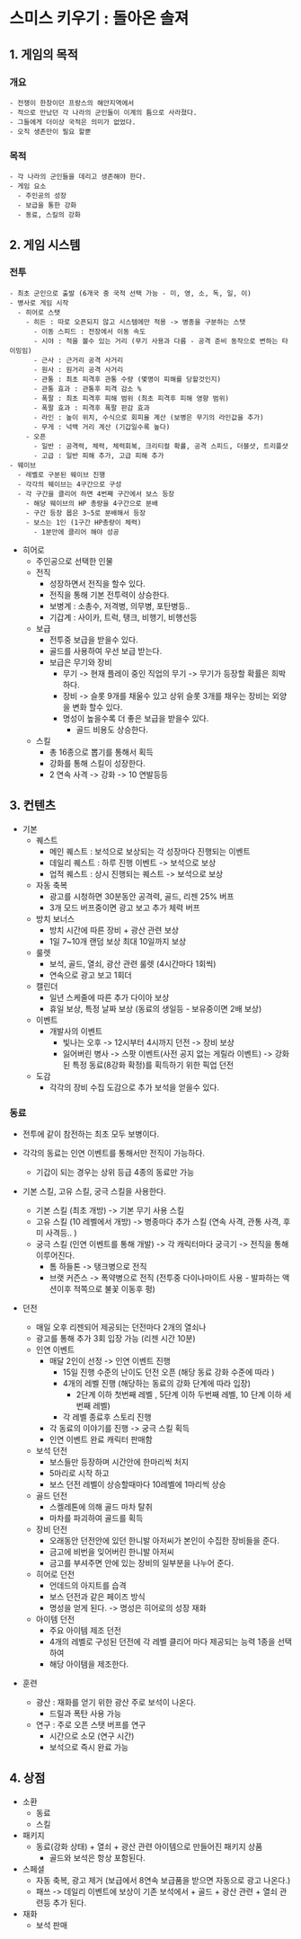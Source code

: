 # 스미스 키우기 : 돌아온 솔져
## 1. 게임의 목적
  ### 개요
    - 전쟁이 한창이던 프랑스의 해안지역에서
    - 적으로 만났던 각 나라의 군인들이 이계의 틈으로 사라졌다.
    - 그들에게 더이상 국적은 의미가 없었다.
    - 오직 생존만이 필요 할뿐    
   
  ### 목적
    - 각 나라의 군인들을 데리고 생존해야 한다.
    - 게임 요소
      - 주인공의 성장
      - 보급을 통한 강화
      - 동료, 스킬의 강화 

## 2. 게임 시스템
### 전투
    - 최초 군인으로 출발 (6개국 중 국적 선택 가능 - 미, 영, 소, 독, 일, 이)
    - 병사로 게임 시작
      - 히어로 스탯
        - 히든 : 따로 오픈되지 않고 시스템에만 적용 -> 병종을 구분하는 스탯
          - 이동 스피드 : 전장에서 이동 속도
          - 시야 : 적을 볼수 있는 거리 (무기 사용과 다름 - 공격 준비 동작으로 변하는 타이밍임)
          - 근사 : 근거리 공격 사거리
          - 원사 : 원거리 공격 사거리
          - 관통 : 최초 피격후 관통 수량 (몇명이 피해를 당할것인지)
          - 관통 효과 : 관통후 피격 감소 %
          - 폭팔 : 최초 피격후 피해 범위 (최초 피격후 피해 영향 범위)
          - 폭팔 효과 : 피격후 폭팔 판감 효과  
          - 라인 : 높이 위치, 수식으로 회피율 계산 (보병은 무기의 라인값을 추가)
          - 무게 : 넉백 거리 계산 (기갑일수록 높다)   
        - 오픈
          - 일반 : 공격력, 체력, 체력회복, 크리티컬 확률, 공격 스피드, 더블샷, 트리플샷
          - 고급 : 일반 피해 추가, 고급 피해 추가     
    - 웨이브
      - 레벨로 구분된 웨이브 진행
      - 각각의 웨이브는 4구간으로 구성
      - 각 구간을 클리어 하면 4번째 구간에서 보스 등장
        - 해당 웨이브의 HP 총량을 4구간으로 분배
        - 구간 등장 몹은 3~5로 분배해서 등장
        - 보스는 1인 (1구간 HP총량이 체력)
          - 1분안에 클리어 해야 성공 

  - 히어로
    - 주인공으로 선택한 인물
    - 전직
      - 성장하면서 전직을 할수 있다.
      - 전직을 통해 기본 전투력이 상승한다. 
      - 보병계 : 소총수, 저격병, 의무병, 포탄병등.. 
      - 기갑계 : 사이카, 트럭, 탱크, 비행기, 비행선등
    - 보급
      - 전투중 보급을 받을수 있다.
      - 골드를 사용하여 우선 보급 받는다.
      - 보급은 무기와 장비
        - 무기 -> 현재 플레이 중인 직업의 무기 -> 무기가 등장할 확률은 희박하다.
        - 장비 -> 슬롯 9개를 채울수 있고 상위 슬롯 3개를 채우는 장비는 외양을 변화 할수 있다.   
        - 명성이 높을수록 더 좋은 보급을 받을수 있다.
          - 골드 비용도 상승한다. 
    - 스킬
      - 총 16종으로 뽑기를 통해서 획득
      - 강화를 통해 스킬이 성장한다.
      - 2 연속 사격 -> 강화 -> 10 연발등등   
    
## 3. 컨텐츠
- 기본
  - 퀘스트
    - 메인 퀘스트 : 보석으로 보상되는 각 성장마다 진행되는 이벤트
    - 데일리 퀘스트 : 하루 진행 이벤트 -> 보석으로 보상
    - 업적 퀘스트 : 상시 진행되는 퀘스트 -> 보석으로 보상 
  - 자동 축복
    - 광고를 시청하면 30분동안 공격력, 골드, 리젠 25% 버프
    - 3개 모드 버프중이면 광고 보고 추가 체력 버프 
  - 방치 보너스
    - 방치 시간에 따른 장비 + 광산 관련 보상
    - 1일 7~10개 랜덤 보상 최대 10일까지 보상 
  - 룰렛
    - 보석, 골드, 열쇠, 광산 관련 룰렛 (4시간마다 1회씩)
    - 연속으로 광고 보고 1회더 
  - 캘린더
    - 일년 스케줄에 따른 추가 다이아 보상
    - 휴일 보상, 특정 날짜 보상 (동료의 생일등 - 보유중이면 2배 보상) 
  - 이벤트
    - 개발사의 이벤트
      - 빛나는 오후 -> 12시부터 4시까지 던전 -> 장비 보상
      - 잃어버린 병사 -> 스팟 이벤트(사전 공지 없는 게릴라 이벤트) -> 강화된 특정 동료(8강화 확정)를 획득하기 위한 픽업 던전  
  - 도감
    - 각각의 장비 수집 도감으로 추가 보석을 얻을수 있다.   
### 동료
  - 전투에 같이 참전하는 최초 모두 보병이다.
  - 각각의 동료는 인연 이벤트를 통해서만 전직이 가능하다.
    - 기갑이 되는 경우는 상위 등급 4종의 동료만 가능
  - 기본 스킬, 고유 스킬, 궁극 스킬을 사용한다.
    - 기본 스킬 (최초 개방) -> 기본 무기 사용 스킬
    - 고유 스킬 (10 레벨에서 개방) -> 병종마다 추가 스킬 (연속 사격, 관통 사격, 후미 사격등.. )
    - 궁극 스킬 (인연 이벤트를 통해 개발) -> 각 캐릭터마다 궁극기 -> 전직을 통해 이루어진다.
      - 톰 하들톤 -> 탱크병으로 전직
      - 브랫 커즌스 -> 폭약병으로 전직 (전투중 다이나마이트 사용 - 발파하는 액션이후 적쪽으로 불꽃 이동후 펑)  

- 던전
  - 매일 오후 리젠되어 제공되는 던전마다 2개의 열쇠나
  - 광고를 통해 추가 3회 입장 가능 (리젠 시간 10분)  
  - 인연 이벤트
    - 매달 2인이 선정 -> 인연 이벤트 진행
      - 15일 진행 수준의 난이도 던전 오픈 (해당 동료 강화 수준에 따라 )
      - 4개의 레벨 진행 (해당하는 동료의 강화 단계에 따라 입장)
        - 2단계 이하 첫번째 레벨 , 5단계 이하 두번째 레벨, 10 단계 이하 세번째 레벨)
      - 각 레벨 종료후 스토리 진행 
    - 각 동료의 이야기를 진행 -> 궁극 스킬 획득
    - 인연 이벤트 완료 캐릭터 판매함 
  - 보석 던전
    - 보스들만 등장하며 시간안에 한마리씩 처지
    - 5마리로 시작 하고
    - 보스 던전 레벨이 상승할때마다 10레벨에 1마리씩 상승
  - 골드 던전
    - 스켈레톤에 의해 골드 마차 탈취
    - 마차를 파괴하여 골드를 획득  
  - 장비 던전
    - 오래동안 던전안에 있던 한니발 아저씨가 본인이 수집한 장비들을 준다.
    - 금고에 비번을 잊어버린 한니발 아저씨
    - 금고를 부셔주면 안에 있는 장비의 일부분을 나누어 준다. 
  - 히어로 던전
    - 언데드의 아지트를 습격
    - 보스 던전과 같은 페이즈 방식
    - 명성을 얻게 된다. -> 명성은 히어로의 성장 재화 
  - 아이템 던전
    - 주요 아이템 제조 던전
    - 4개의 레벨로 구성된 던전에 각 레벨 클리어 마다 제공되는 능력 1종을 선택하여
    - 해당 아이템을 제조한다. 
- 훈련
  - 광산 : 재화를 얻기 위한 광산 주로 보석이 나온다.
    - 드릴과 폭탄 사용 가능  
  - 연구 : 주로 오픈 스탯 버프를 연구
    - 시간으로 소모 (연구 시간)
    - 보석으로 즉시 완료 가능    
## 4. 상점
  - 소환
    - 동료
    - 스킬  
  - 패키지
    - 동료(강화 상태) + 열쇠 + 광산 관련 아이템으로 만들어진 패키지 상품
      - 골드와 보석은 항상 포함된다.   
  - 스페셜
    - 자동 축복, 광고 제거 (보급에서 8연속 보급품을 받으면 자동으로 광고 나온다.)
    - 패쓰 -> 데일리 이벤트에 보상이 기존 보석에서 + 골드 + 광산 관련 + 열쇠 관련등 추가 된다. 
  - 재화
    - 보석 판매 


         

 
